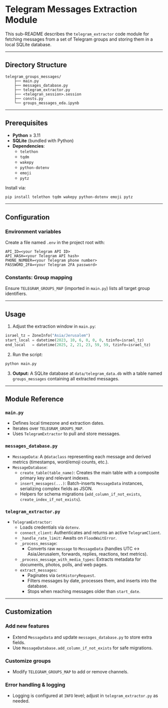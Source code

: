 # Telegram Messages Extraction Module

This sub-README describes the `telegram_extractor` code module for fetching messages from a set of Telegram groups and storing them in a local SQLite database.

---

## Directory Structure

```plaintext
telegram_groups_messages/
    ├── main.py 
    ├── messages_database.py
    ├── telegram_extractor.py
    ├── <telegran_session>.session
    ├── consts.py
    └── groups_messages_eda.ipynb
```

---

## Prerequisites

- **Python** ≥ 3.11  
- **SQLite** (bundled with Python)
- **Dependencies**:
  - `telethon`
  - `tqdm`
  - `wakepy`
  - `python-dotenv`
  - `emoji`
  - `pytz`

Install via:

```bash
pip install telethon tqdm wakepy python-dotenv emoji pytz
```

---

## Configuration

### Environment variables
Create a file named `.env` in the project root with:
```dotenv
API_ID=<your Telegram API ID>
API_HASH=<your Telegram API hash>
PHONE_NUMBER=<your Telegram phone number>
PASSWORD_2FA=<your Telegram 2FA password>
```

### Constants: Group mapping
Ensure `TELEGRAM_GROUPS_MAP` (imported in `main.py`) lists all target group identifiers.


---

## Usage
1. Adjust the extraction window in `main.py`:
```python
israel_tz = ZoneInfo("Asia/Jerusalem")
start_local = datetime(2023, 10, 6, 0, 0, 0, tzinfo=israel_tz)
end_local   = datetime(2025, 2, 21, 23, 59, 59, tzinfo=israel_tz)
```
2. Run the script:
```bash
python main.py
```

3. **Output:**
A SQLite database at `data/telegram_data.db` with a table named `groups_messages` containing all extracted messages.

---

## Module Reference

### `main.py` 
- Defines local timezone and extraction dates. 
- Iterates over `TELEGRAM_GROUPS_MAP`. 
- Uses `TelegramExtractor` to pull and store messages.

### `messages_database.py`
- `MessageData`: A `@dataclass` representing each message and derived metrics (timestamps, word/emoji counts, etc.).
- `MessageDatabase`:
  - `create_table(table_name)`: Creates the main table with a composite primary key and relevant indexes. 
  - `insert_messages(...)`: Batch-inserts `MessageData` instances, serializing complex fields as JSON. 
  - Helpers for schema migrations (`add_column_if_not_exists`, `create_index_if_not_exists`).

### `telegram_extractor.py`
- `TelegramExtractor`:
  - Loads credentials via `dotenv`. 
  - `connect_client`: Authenticates and returns an active `TelegramClient`.
  - `_handle_rate_limit`: Awaits on `FloodWaitError`.
  - `_process_message`:
    - Converts raw `message` to `MessageData` (handles UTC ↔ Asia/Jerusalem, forwards, replies, reactions, text metrics).
  - `_process_message_with_media_types`: Extracts metadata for documents, photos, polls, and web pages. 
  - `extract_messages`:
    - Paginates via `GetHistoryRequest`. 
    - Filters messages by date, processes them, and inserts into the database. 
    - Stops when reaching messages older than `start_date`.

---

##  Customization

### Add new features
- Extend `MessageData` and update `messages_database.py` to store extra fields. 
- Use `MessageDatabase.add_column_if_not_exists` for safe migrations.

### Customize groups
- Modify `TELEGRAM_GROUPS_MAP` to add or remove channels.

### Error handling & logging
- Logging is configured at `INFO` level; adjust in `telegram_extractor.py` as needed.

